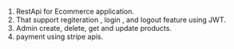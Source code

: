 1. RestApi for Ecommerce application.
2. That support regiteration , login , and logout feature using JWT.
3. Admin create, delete, get and update products.
4. payment using stripe apis.
